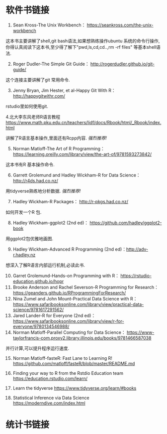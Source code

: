 # 软件书链接

1. Sean Kross-The Unix Workbench： https://seankross.com/the-unix-workbench

这本书主要讲解了shell,git bash语法,如果想熟练操作ubuntu 系统的命令行操作,你得认真阅读下这本书,至少得了解下"pwd,ls,cd,cd..,rm -rf files" 等基本shell语法.

2. Roger Dudler-The Simple Git Guide： http://rogerdudler.github.io/git-guide/

这个连接主要讲解了git 常用命令.

3. Jenny Bryan, Jim Hester, et al-Happy Git With R：http://happygitwithr.com/

rstudio里如何使用git.


4.北大李东风老师R语言教程 https://www.math.pku.edu.cn/teachers/lidf/docs/Rbook/html/_Rbook/index.html

讲解了R语言基本操作,里面还有Rcpp内容. *强烈推荐!*

5. Norman Matloff-The Art of R Programming： https://learning.oreilly.com/library/view/the-art-of/9781593273842/

这本书有R 基本操作命令.

6. Garrett Grolemund and Hadley Wickham-R for Data Science：http://r4ds.had.co.nz/

用tidyverse熟练地分析数据. *强烈推荐!*

7. Hadley Wickham-R Packages： http://r-pkgs.had.co.nz/

如何开发一个R 包.

8. Hadley Wickham-ggplot2 (2nd ed)： https://github.com/hadley/ggplot2-book

用ggplot2包优雅地画图.

9. Hadley Wickham-Advanced R Programming (2nd ed)：http://adv-r.hadley.nz

想深入了解R语言内部运行机制,必读此书.

10. Garret Grolemund-Hands-on Programming with R： https://rstudio-education.github.io/hopr
11. Brooke Anderson and Rachel Severson-R Programming for Research： https://geanders.github.io/RProgrammingForResearch/
12. Nina Zumel and John Mount-Practical Data Science with R： https://www.safaribooksonline.com/library/view/practical-data-science/9781617291562/
13. Jared Lander-R for Everyone (2nd ed)： https://www.safaribooksonline.com/library/view/r-for-everyone/9780134546988/
14. Norman Matloff-Parallel Computing for Data Science： https://www-taylorfrancis-com.proxy2.library.illinois.edu/books/9781466587038

并行计算,可以提升程序运行速度.

15. Norman Matloff-fasteR: Fast Lane to Learning R!	https://github.com/matloff/fasteR/blob/master/README.md

16. Finding your way to R from the Rstdio Education team https://education.rstudio.com/learn/
17. Learn the tidyverse https://www.tidyverse.org/learn/#books
18. Statistical Inference via Data Science https://moderndive.com/index.html

# 统计书链接
